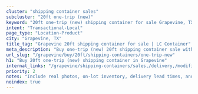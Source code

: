 ```yaml
---
cluster: "shipping container sales"
subcluster: "20ft one-trip (new)"
keyword: "20ft one-trip (new) shipping container for sale Grapevine, TX"
intent: "Transactional-Local"
page_type: "Location-Product"
city: "Grapevine, TX"
title_tag: "Grapevine 20ft shipping container for sale | LC Container"
meta_description: "Buy one-trip (new) 20ft shipping container sale with local delivery in Grapevine, TX. LC Container — local Since 2003. Request a fast quote today."
url_slug: "/grapevine/buy/20ft/shipping-containers/one-trip-new"
h1: "Buy 20ft one-trip (new) shipping container in Grapevine"
internal_links: "/grapevine/shipping-containers/sales,/delivery,/modifications"
priority: 2
notes: "Include real photos, on-lot inventory, delivery lead times, and financing info."
noindex: true
---
```


<!-- TODO: Add unique city/inventory copy, images, and internal links here. -->
